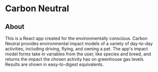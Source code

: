 # Carbon Neutral

## About
This is a React app created for the environmentally conscious. Carbon Neutral provides environmental impact models of a variety of day-to-day activities, including driving, flying, and owning a pet. The app's impact model forms take in variables from the user, like species and breed, and returns the impact the chosen activity has on greenhouse gas levels. Results are shown in easy-to-digest equivalents.
